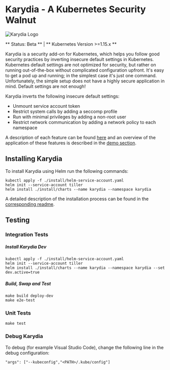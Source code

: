# Karydia - A Kubernetes Security Walnut

![Karydia Logo](logo/Karydia@0.5x.png)

** Status: Beta ** | ** Kubernetes Version >=1.15.x **

Karydia is a security add-on for Kubernetes, which helps you follow good security practices by inverting insecure default settings in Kubernetes. Kubernetes default settings are not optimized for security, but rather on running out-of-the-box without complicated configuration upfront. It's easy to get a pod up and running; in the simplest case it's just one command. Unfortunately, the simple setup does not have a highly secure application in mind. Default settings are not enough!

Karydia inverts the following insecure default settings:
* Unmount service account token
* Restrict system calls by adding a seccomp profile
* Run with minimal privileges by adding a non-root user
* Restrict network communication by adding a network policy to each namespace

A description of each feature can be found [here](docs/features.md) and an overview of the application of these features is described in the [demo section](docs/demos/overview.md).

## Installing Karydia
To install Karydia using Helm run the following commands:
```
kubectl apply -f ./install/helm-service-account.yaml
helm init --service-account tiller
helm install ./install/charts --name karydia --namespace karydia
```

A detailed description of the installation process can be found in the [corresponding readme](install/README.md).

## Testing

### Integration Tests

##### Install Karydia Dev
```
kubectl apply -f ./install/helm-service-account.yaml
helm init --service-account tiller
helm install ./install/charts --name karydia --namespace karydia --set dev.active=true
```

##### Build, Swap and Test

```
make build deploy-dev
make e2e-test
```

### Unit Tests

```
make test
```

### Debug Karydia

To debug (for example Visual Studio Code), change the following line in the debug configuration:

```
"args": ["--kubeconfig","<PATH>/.kube/config"]
```
